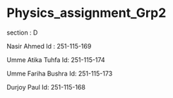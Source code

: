 # Physics_assignment_Grp2 
section : D

Nasir Ahmed 
Id : 251-115-169

Umme Atika Tuhfa 
Id: 251-115-174 

Umme Fariha Bushra 
Id: 251-115-173

Durjoy Paul
Id: 251-115-168
